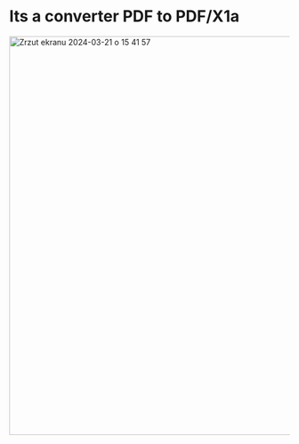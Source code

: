 # Its a converter PDF to PDF/X1a

<img width="717" alt="Zrzut ekranu 2024-03-21 o 15 41 57" src="https://github.com/berrryone/converter-PDF-to-PDF-X1a/assets/151057392/812a5d6d-c130-4ac0-bd8d-cb24ecdbbe12">
